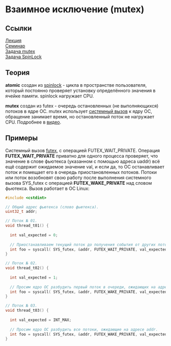 # Взаимное исключение (mutex)

## Ссылки
[Лекция](https://youtu.be/fmcBo4E7qr0)  
[Семинар](https://youtu.be/QMM4GDSQya4)  
[Задача mutex](https://gitlab.com/Lipovsky/concurrency-course/-/tree/master/tasks/mutex/mutex)  
[Задача SpinLock](https://gitlab.com/Lipovsky/concurrency-course/-/tree/master/tasks/mutex/spinlock)  

## Теория

**atomic** создан из [spinlock](https://github.com/alzoi/C/blob/master/spinlock.md) - цикла в пространстве пользователя, который постоянно проверяет установку определённого значения в ячейке памяти. spinlock нагружает CPU.  

**mutex** создан из futex - очередь остановленных (не выполняющихся) потоков в ядре ОС.  mutex использует [системный вызов](https://man7.org/linux/man-pages/man2/futex.2.html) к ядру ОС, обращение занимает время, но остановленный поток не нагружает CPU. Подробнее в [видео](https://youtu.be/xKqO04SN6C0?list=PLEJxKK7AcSEGPOCFtQTJhOElU44J_JAun&t=161).

## Примеры
Системный вызов [futex](https://man7.org/linux/man-pages/man2/futex.2.html), с операцией FUTEX_WAIT_PRIVATE. 
Операция **FUTEX_WAIT_PRIVATE** приватно для одного процесса проверяет, что значение в слове фьютекса (указанном с помощью адреса uaddr) всё ещё содержит ожидаемое значение val, и если да, то ОС останавливает поток и помещает его в очередь приостановленных потоков. Потоки или поток возобновят свою работу после выполнения системного вызова SYS_futex с операцией **FUTEX_WAKE_PRIVATE** над словом фьютекса.
Вызов работает в ОС Linux:  
```cpp
#include <cstdint>

// Общий адрес фьютекса (слово фьютекса).
uint32_t addr;  

// Поток № 01.
void thread_t01() {  
  
  int val_expected = 0;
  
  // Приостанавливаем текущий поток до получения события от других потоков.
  int foo = syscall( SYS_futex, &addr, FUTEX_WAIT_PRIVATE, val_expected, nullptr, nullptr, 0);
}

// Поток № 02.
void thread_t02() {  
  
  int val_expected = 1;
  
  // Просим ядро ОС разбудить первый поток в очереди, ожидающих на адресе addr.
  int foo = syscall( SYS_futex, &addr, FUTEX_WAKE_PRIVATE, val_expected, nullptr, nullptr, 0);
}

// Поток № 03.
void thread_t03() {  
  
  int val_expected = INT_MAX;
  
  // Просим ядро ОС разбудить все потоки, ожидающие на адресе addr.
  int foo = syscall( SYS_futex, &addr, FUTEX_WAKE_PRIVATE, val_expected, nullptr, nullptr, 0);
}

```
